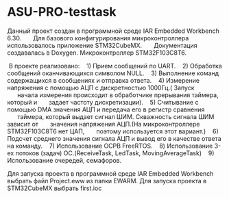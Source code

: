 # ASU-PRO-testtask
Данный проект создан в программной среде IAR Embedded Workbench 6.30.
      Для базового конфигурирования микроконтроллера использовалось приложение STM32CubeMX.
      Документация создавалась в Doxygen. Микроконтроллер STM32F103C8T6.

 В проекте реализовано:
   1) Прием сообщений по UART.
   2) Обработка сообщений оканчивающихся символом NULL.
   3) Выполнение команд содержащихся в сообщениях и отправка ответа.
   4) Измерение напряжения с помощью АЦП с дискретностью 1000Гц.( Запуск
      начала измерения происходит в обработчике прерывания таймера, который и
      задает частоту дискретизации).
   5) Считывание с помощью DMA значения АЦП и передача его в регистр сравнения
      таймера, который выдает сигнал ШИМ. Скважность сигнала ШИМ зависит от
      значения напряжения АЦП.(На микроконтроллере STM32F103C8T6 нет ЦАП,
      поэтому используется этот вариант.)
   6) Подсчет среднего значения сигнала АЦП и вывод его в качестве ответа на команду.
   7) Использование ОСРВ FreeRTOS.
   8) Использование 3-ех потоков (задач) ОС.(ReceiveTask, LedTask, MovingAverageTask)
   9) Использование очередей, семафоров.

Для запуска проекта в программной среде IAR Embedded Workbench выбрать файл Project.eww из папки EWARM.
Для запуска проекта в STM32CubeMX выбрать first.ioc
